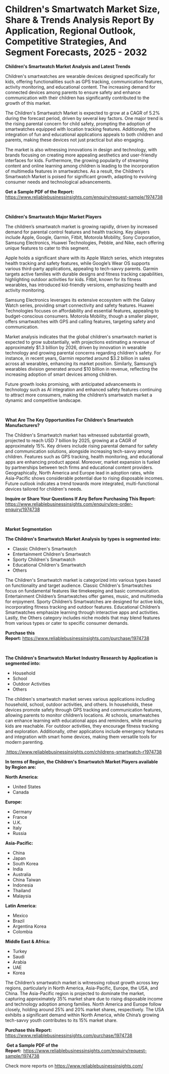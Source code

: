<p><h1>Children's Smartwatch Market Size, Share & Trends Analysis Report By Application, Regional Outlook, Competitive Strategies, And Segment Forecasts, 2025 - 2032</h1></p><p><strong>Children's Smartwatch Market Analysis and Latest Trends</strong></p>
<p><p>Children's smartwatches are wearable devices designed specifically for kids, offering functionalities such as GPS tracking, communication features, activity monitoring, and educational content. The increasing demand for connected devices among parents to ensure safety and enhance communication with their children has significantly contributed to the growth of this market.</p><p>The Children's Smartwatch Market is expected to grow at a CAGR of 5.2% during the forecast period, driven by several key factors. One major trend is the rising parental concern for child safety, prompting the adoption of smartwatches equipped with location tracking features. Additionally, the integration of fun and educational applications appeals to both children and parents, making these devices not just practical but also engaging.</p><p>The market is also witnessing innovations in design and technology, with brands focusing on creating more appealing aesthetics and user-friendly interfaces for kids. Furthermore, the growing popularity of streaming content and online learning among children is leading to the incorporation of multimedia features in smartwatches. As a result, the Children's Smartwatch Market is poised for significant growth, adapting to evolving consumer needs and technological advancements.</p></p>
<p><strong>Get a Sample PDF of the Report:&nbsp;</strong> <a href="https://www.reliablebusinessinsights.com/enquiry/request-sample/1974738?utm_campaign=62&utm_medium=2&utm_source=Github&utm_content=ia&utm_term=01032025&utm_id=childrens-smartwatch">https://www.reliablebusinessinsights.com/enquiry/request-sample/1974738</a></p>
<p>&nbsp;</p>
<p><strong>Children's Smartwatch Major Market Players</strong></p>
<p><p>The children’s smartwatch market is growing rapidly, driven by increased demand for parental control features and health tracking. Key players include Apple, Google, Garmin, Fitbit, Motorola Mobility, Sony Corporation, Samsung Electronics, Huawei Technologies, Pebble, and Nike, each offering unique features to cater to this segment.</p><p>Apple holds a significant share with its Apple Watch series, which integrates health tracking and safety features, while Google’s Wear OS supports various third-party applications, appealing to tech-savvy parents. Garmin targets active families with durable designs and fitness tracking capabilities, highlighting outdoor activities for kids. Fitbit, known for its fitness wearables, has introduced kid-friendly versions, emphasizing health and activity monitoring.</p><p>Samsung Electronics leverages its extensive ecosystem with the Galaxy Watch series, providing smart connectivity and safety features. Huawei Technologies focuses on affordability and essential features, appealing to budget-conscious consumers. Motorola Mobility, though a smaller player, offers smartwatches with GPS and calling features, targeting safety and communication.</p><p>Market analysis indicates that the global children's smartwatch market is expected to grow substantially, with projections estimating a revenue of approximately $1.3 billion by 2026, driven by innovation in wearable technology and growing parental concerns regarding children's safety. For instance, in recent years, Garmin reported around $3.2 billion in sales across all wearables, enhancing its market position. Similarly, Samsung’s wearables division generated around $10 billion in revenue, reflecting the increasing adoption of smart devices among children.</p><p>Future growth looks promising, with anticipated advancements in technology such as AI integration and enhanced safety features continuing to attract more consumers, making the children’s smartwatch market a dynamic and competitive landscape.</p></p>
<p>&nbsp;</p>
<p><strong>What Are The Key Opportunities For Children's Smartwatch Manufacturers?</strong></p>
<p><p>The Children's Smartwatch market has witnessed substantial growth, projected to reach USD 7 billion by 2025, growing at a CAGR of approximately 15%. Key drivers include rising parental demand for safety and communication solutions, alongside increasing tech-savvy among children. Features such as GPS tracking, health monitoring, and educational apps are enhancing product appeal. Moreover, market expansion is fueled by partnerships between tech firms and educational content providers. Geographically, North America and Europe lead in adoption rates, while Asia-Pacific shows considerable potential due to rising disposable incomes. Future outlook indicates a trend towards more integrated, multi-functional devices tailored for children's needs.</p></p>
<p><strong>Inquire or Share Your Questions If Any Before Purchasing This Report:</strong> <a href="https://www.reliablebusinessinsights.com/enquiry/pre-order-enquiry/1974738?utm_campaign=62&utm_medium=2&utm_source=Github&utm_content=ia&utm_term=01032025&utm_id=childrens-smartwatch">https://www.reliablebusinessinsights.com/enquiry/pre-order-enquiry/1974738</a></p>
<p>&nbsp;</p>
<p><strong>Market Segmentation</strong></p>
<p><strong>The Children's Smartwatch Market Analysis by types is segmented into:</strong></p>
<p><ul><li>Classic Children's Smartwatch</li><li>Entertainment Children's Smartwatch</li><li>Sporty Children's Smartwatch</li><li>Educational Children's Smartwatch</li><li>Others</li></ul></p>
<p><p>The Children's Smartwatch market is categorized into various types based on functionality and target audience. Classic Children's Smartwatches focus on fundamental features like timekeeping and basic communication. Entertainment Children’s Smartwatches offer games, music, and multimedia for enjoyment. Sporty Children’s Smartwatches are designed for active kids, incorporating fitness tracking and outdoor features. Educational Children’s Smartwatches emphasize learning through interactive apps and activities. Lastly, the Others category includes niche models that may blend features from various types or cater to specific consumer demands.</p></p>
<p><strong>Purchase this Report:&nbsp;</strong><a href="https://www.reliablebusinessinsights.com/purchase/1974738?utm_campaign=62&utm_medium=2&utm_source=Github&utm_content=ia&utm_term=01032025&utm_id=childrens-smartwatch">https://www.reliablebusinessinsights.com/purchase/1974738</a></p>
<p>&nbsp;</p>
<p><strong>The Children's Smartwatch Market Industry Research by Application is segmented into:</strong></p>
<p><ul><li>Household</li><li>School</li><li>Outdoor Activities</li><li>Others</li></ul></p>
<p><p>The children's smartwatch market serves various applications including household, school, outdoor activities, and others. In households, these devices promote safety through GPS tracking and communication features, allowing parents to monitor children’s locations. At schools, smartwatches can enhance learning with educational apps and reminders, while ensuring kids are reachable. For outdoor activities, they encourage fitness tracking and exploration. Additionally, other applications include emergency features and integration with smart home devices, making them versatile tools for modern parenting.</p></p>
<p><a href="https://www.reliablebusinessinsights.com/childrens-smartwatch-r1974738?utm_campaign=62&utm_medium=2&utm_source=Github&utm_content=ia&utm_term=01032025&utm_id=childrens-smartwatch">&nbsp;https://www.reliablebusinessinsights.com/childrens-smartwatch-r1974738</a></p>
<p><strong>In terms of Region, the Children's Smartwatch Market Players available by Region are:</strong></p>
<p>
    <p> <strong> North America: </strong>
        <ul>
            <li>United States</li>
            <li>Canada</li>
        </ul>
        </p> 
    <p> <strong> Europe: </strong>
        <ul>
            <li>Germany</li>
            <li>France</li>
            <li>U.K.</li>
            <li>Italy</li>
            <li>Russia</li>
        </ul>
        </p> 
    <p> <strong> Asia-Pacific: </strong>
        <ul>
            <li>China</li>
            <li>Japan</li>
            <li>South Korea</li>
            <li>India</li>
            <li>Australia</li>
            <li>China Taiwan</li>
            <li>Indonesia</li>
            <li>Thailand</li>
            <li>Malaysia</li>
        </ul>
        </p> 
    <p> <strong> Latin America: </strong>
        <ul>
            <li>Mexico</li>
            <li>Brazil</li>
            <li>Argentina Korea</li>
            <li>Colombia</li>
        </ul>
        </p> 
    <p> <strong> Middle East & Africa: </strong>
        <ul>
            <li>Turkey</li>
            <li>Saudi</li>
            <li>Arabia</li>
            <li>UAE</li>
            <li>Korea</li>
        </ul>
    </p>
    </p>
<p><p>The Children’s smartwatch market is witnessing robust growth across key regions, particularly in North America, Asia-Pacific, Europe, the USA, and China. The Asia-Pacific region is projected to dominate the market, capturing approximately 35% market share due to rising disposable income and technology adoption among families. North America and Europe follow closely, holding around 25% and 20% market shares, respectively. The USA exhibits a significant demand within North America, while China’s growing tech-savvy youth contributes to its 15% market share.</p></p>
<p><strong>Purchase this Report: </strong><a href="https://www.reliablebusinessinsights.com/purchase/1974738?utm_campaign=62&utm_medium=2&utm_source=Github&utm_content=ia&utm_term=01032025&utm_id=childrens-smartwatch">https://www.reliablebusinessinsights.com/purchase/1974738</a></p>
<p>&nbsp;<strong>Get a Sample PDF of the Report:&nbsp;&nbsp;</strong><a href="https://www.reliablebusinessinsights.com/enquiry/request-sample/1974738?utm_campaign=62&utm_medium=2&utm_source=Github&utm_content=ia&utm_term=01032025&utm_id=childrens-smartwatch">https://www.reliablebusinessinsights.com/enquiry/request-sample/1974738</a></p>
<p><strong></strong></p>
<p>Check more reports on <a href="https://www.reliablebusinessinsights.com/?utm_campaign=62&utm_medium=2&utm_source=Github&utm_content=ia&utm_term=01032025&utm_id=childrens-smartwatch">https://www.reliablebusinessinsights.com/</a></p>